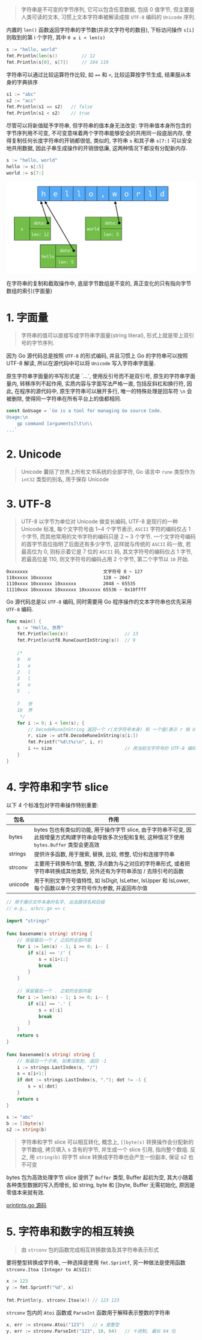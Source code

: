 > 字符串是不可变的字节序列, 它可以包含任意数据, 包括 0 值字节, 但主要是人类可读的文本, 习惯上文本字符串被解读成按 `UTF-8` 编码的 `Unicode` 序列.

内置的 `len()` 函数返回字符串的字节数(并非文字符号的数目), 下标访问操作 `s[i]` 则取到的第 i 个字符, 其中 `0 ≤ i < len(s)`

```go
s := "hello, world"
fmt.Println(len(s))         // 12
fmt.Println(s[0], s[7])     // 104 119
```

字符串可以通过比较运算符作比较, 如 `==` 和 `<`, 比较运算按字节生成, 结果服从本身的字典排序

```go
s1 := "abc"
s2 := "acc"
fmt.Println(s1 == s2)   // false
fmt.Println(s1 < s2)    // true
```

尽管可以将新值赋予字符串, 但字符串的值本身无法改变: 字符串值本身所包含的字节序列用不可变, 不可变意味着两个字符串能够安全的共用同一段底层内存, 使得复制任何长度字符串的开销都很低, 类似的, 字符串 `s` 和其子串 `s[7:]` 可以安全地共用数据, 因此子串生成操作的开销很低廉, 这两种情况下都没有分配新内存.

```go
s := "hello, world"
hello := s[:5]
world := s[7:]
```

![](.imgs/strings.png)

在字符串的复制和截取操作中, 底层字节数组是不变的, 真正变化的只有指向字节数组的索引(字面量)

# 1. 字面量
> 字符串的值可以直接写成字符串字面量(string literal), 形式上就是带上双引号的字节序列.

因为 Go 源代码总是按照 `UTF-8` 的形式编码, 并且习惯上 Go 的字符串可以按照 UTF-8 解读, 所以在源代码中可以将 `Unicode` 写入字符串字面量.

原生字符串字面量的书写形式是 \`...\`, 使用反引号而不是双引号, 原生的字符串字面量内, 转移序列不起作用, 实质内容与字面写法严格一直, 包括反斜杠和换行符, 因此, 在程序的源代码中, 原生字符串可以展开多行, 唯一的特殊处理是回车符 `\n` 会被删除, 使得同一字符串在所有平台上的值都相同.

```go
const GoUsage = `Go is a tool for managing Go source Code.
Usage:\n
	gp command [arguments]\t\n\\
...`
```

# 2. Unicode

> Unicode 囊括了世界上所有文书系统的全部字符, Go 语言中 `rune` 类型作为 `int32` 类型的别名, 用于保存 Unicode

# 3. UTF-8

> UTF-8 以字节为单位对 Unicode 做变长编码, UTF-8 是现行的一种 Unicode 标准, 每个文字符号由 1~4 个字节表示, `ASCII` 字符的编码仅占 1 个字节, 而其他常用的文书字符的编码只是 2 ~ 3 个字节.
一个文字符号编码的首字节高位指明了后面还有多少字节, 这样就与传统的 `ASCII` 码一致, 若最高位为 0, 则标示着它是 7 位的 `ASCII` 码, 其文字符号的编码仅占 1 字节, 若最高位是 110, 则文字符号的编码占用 2 个字节, 第二个字节以 `10` 开始.

```
0xxxxxxx                            文字符号 0 ~ 127
110xxxxx 10xxxxxx                   128 ~ 2047
1110xxxx 10xxxxxx 10xxxxxx          2048 ~ 65535
11110xxx 10xxxxxx 10xxxxxx 10xxxxxx 65536 ~ 0x10ffff
```

Go 源代码总是以 `UTF-8` 编码, 同时需要用 Go 程序操作的文本字符串也优先采用 `UTF-8` 编码.



```go
func main() {
    s := "Hello, 世界"
    fmt.Println(len(s))						// 13
    fmt.Println(utf8.RuneCountInString(s))	// 9

    /*
    0   H
    1   e
    2   l
    3   l
    4   o
    5   ,

    7   世
    10  界
     */
    for i := 0; i < len(s); {
        // DecodeRuneInString 返回一个 r(文字符号本身) 和 一个值(表示 r 按 UTF-8 编码所占用的字节数)
        r, size := utf8.DecodeRuneInString(s[i:])
        fmt.Printf("%d\t%c\n", i, r)
        i += size                           // 用当前文字符号的 UTF-8 编码所占用的字节数更新下标
    }
}
```

# 4. 字符串和字节 slice
以下 4 个标准包对字符串操作特别重要:

| 包名 | 作用 |
| --- | --- |
| bytes | bytes 包也有类似的功能, 用于操作字节 slice, 由于字符串不可变, 因此按增量方式构建字符串会导致多次分配和复制, 这种情况下使用 `bytes.Buffer` 类型会更高效 |
| strings | 提供许多函数, 用于搜索, 替换, 比较, 修整, 切分和连接字符串 |
| strconv | 主要用于转换布尔值, 整数, 浮点数为与之对应的字符串形式, 或者把字符串转换成其他类型, 另外还有为字符串添加 / 去除引号的函数 |
| unicode | 用于判别文字符号值特性, 如 IsDigit, IsLetter, IsUpper 和 IsLower, 每个函数以单个文字符号作为参数, 并返回布尔值 |

```go
// 用于展示文件本身的名字, 出去路径名和后缀
// e.g., a/b/c.go => c

import "strings"

func basename(s string) string {
    // 保留最后一个 / 之后的全部内容
    for i := len(s) - 1; i >= 0; i-- {
        if s[i] == '/' {
            s = s[i+1:]
            break
        }
    }

    // 保留最后一个 . 之前的全部内容
    for i := len(s) - 1; i >= 0; i-- {
        if s[i] == '.' {
            s = s[:i]
            break
        }
    }
    return s
}

func basename1(s string) string {
    // 取最后一个子串, 如果没取到, 返回 -1
    i := strings.LastIndex(s, "/")
    s = s[i+1:]
    if dot := strings.LastIndex(s, "."); dot != -1 {
        s = s[:dot]
    }
    return s
}
```


```go
s := "abc"
b := []byte(s)
s2 := string(b)
```

> 字符串和字节 slice 可以相互转化, 概念上, `[]byte(s)` 转换操作会分配新的字节数组, 拷贝填入 s 含有的字节, 并生成一个 slice 引用, 指向整个数组.
反之, 用 `string(b)` 将字节 slice 转换成字符串也会产生一份副本, 保证 s2 也不可变


bytes 包为高效处理字节 slice 提供了 `Buffer` 类型, Buffer 起初为空, 其大小随着各种类型数据的写入而增长, 如 string, byte 和 []byte, Buffer 无需初始化, 原因是零值本来就有效.

[printints.go 源码](https://github.com/DestinyWang/gogl.io/blob/master/ch3/5_string/examples/printints.go)

# 5. 字符串和数字的相互转换

> 由 `strconv` 包的函数完成相互转换数值及其字符串表示形式

要将整型转换成字符串, 一种选择是使用 `fmt.Sprintf`, 另一种做法是使用函数 `strconv.Itoa (Integer to ACSII)`:

```go
x := 123
y := fmt.Sprintf("%d", x)

fmt.Println(y, strconv.Itoa(x)) // 123 123
```

`strconv` 包内的 `Atoi` 函数或 `ParseInt` 函数用于解释表示整数的字符串

```go
x, err := strconv.Atoi("123")   // x 是整型
y, err := strconv.ParseInt("123", 10, 64)   // 十进制, 最长 64 位
```